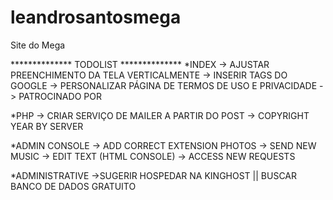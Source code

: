 # leandrosantosmega
 Site do Mega

 ************** TODOLIST **************
*INDEX
-> AJUSTAR PREENCHIMENTO DA TELA VERTICALMENTE
-> INSERIR TAGS DO GOOGLE
-> PERSONALIZAR PÁGINA DE TERMOS DE USO E PRIVACIDADE
-> PATROCINADO POR

*PHP
-> CRIAR SERVIÇO DE MAILER A PARTIR DO POST
-> COPYRIGHT YEAR BY SERVER

*ADMIN CONSOLE
-> ADD CORRECT EXTENSION PHOTOS
-> SEND NEW MUSIC
-> EDIT TEXT (HTML CONSOLE)
-> ACCESS NEW REQUESTS 

*ADMINISTRATIVE
->SUGERIR HOSPEDAR NA KINGHOST || BUSCAR BANCO DE DADOS GRATUITO